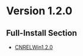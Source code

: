 # Version 1.2.0

## Full-Install Section

- [CNRELWin1.2.0](https://autopatchcn.yuanshen.com/client_app/pc_mihoyo/20201223_267c0ad2673e87a2/YuanShen_1.2.0.zip)

